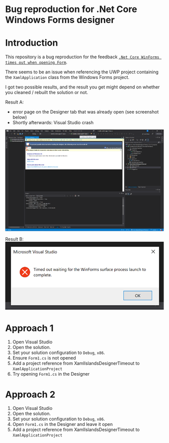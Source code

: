 Bug reproduction for .Net Core Windows Forms designer
=====

# Introduction
This repository is a bug reproduction for the feedback [`.Net Core WinForms times out when opening Form`](https://developercommunity.visualstudio.com/content/problem/1110297/net-core-winforms-times-out-when-opening-form.html).

There seems to be an issue when referencing the UWP project containing the `XamlApplication` class from the Windows Forms project.

I got two possible results, and the result you get might depend on whether you cleaned / rebuilt the solution or not.

Result A:
- error page on the Designer tab that was already open (see screenshot below)
- Shortly afterwards: Visual Studio crash

![error page on the Designer tab](./screenshots/designer-crash.png)

Result B:
![WinForms designer loading timeout](./screenshots/timeout.png)

# Approach 1
1. Open Visual Studio
1. Open the solution.
1. Set your solution configuration to `Debug`, `x86`.
1. Ensure `Form1.cs` is not opened
1. Add a project reference from XamlIslandsDesignerTimeout to `XamlApplicationProject`
1. Try opening `Form1.cs` in the Designer

# Approach 2
1. Open Visual Studio
1. Open the solution.
1. Set your solution configuration to `Debug`, `x86`.
1. Open `Form1.cs` in the Designer and leave it open
1. Add a project reference from XamlIslandsDesignerTimeout to `XamlApplicationProject`
